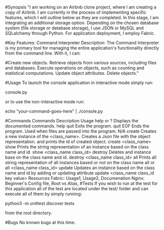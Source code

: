 #Synopsis
"I am working on an Airbnb clone project, where I am creating a copy of Airbnb. I am currently in the process of implementing specific features, which I will outline below as they are completed. In this stage, I am integrating an additional storage option. Depending on the chosen database system (file storage or database storage), I use JSON or MySQL and SQLalchemy through Python. For application deployment, I employ Fabric.

#Key Features:
Command Interpreter
Description:
The Command Interpreter is my primary tool for managing the entire application's functionality directly from the command line. With it, I can:

#Create new objects.
Retrieve objects from various sources, including files and databases.
Execute operations on objects, such as counting and statistical computations.
Update object attributes.
Delete objects."

#Usage
To launch the console application in interactive mode simply run:

console.py 

or to use the non-interactive mode run:

echo "your-command-goes-here" | ./console.py 

#Commands
Commands	Description	Usage
help or ?	Displays the documented commands.	help
quit	Exits the program.	quit
EOF	Ends the program. Used when files are passed into the program.	N/A
create	Creates a new instance of the <class_name>. Creates a Json file with the object representation. and prints the id of created object.	create <class_name>
show	Prints the string representation of an instance based on the class name and id.	show <class_name class_id>
destroy	Deletes and instance base on the class name and id.	destroy <class_name class_id>
all	Prints all string representation of all instances based or not on the class name	all or all <class_name class_id>
update	Updates an instance based on the class name and id by adding or updating attribute	update <class_name class_id key value>
Resources
Fabric: Usage1, Usage2, Documenation
Nginx: Beginner's Config file, Root vs Alias,
#Tests
If you wish to run at the test for this application all of the test are located under the test/ folder and can execute all of them by simply running:

python3 -m unittest discover tests 

from the root directory.

#Bugs
No known bugs at this time.
